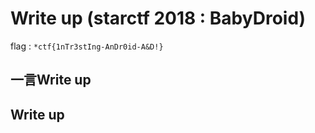 # Write up (starctf 2018 : BabyDroid)

flag : `*ctf{1nTr3stIng-AnDr0id-A&D!}`

## 一言Write up

## Write up


